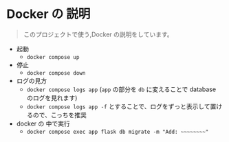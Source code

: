 # Docker の 説明

> このプロジェクトで使う,Docker の説明をしています。

- 起動
  - `docker compose up`
- 停止
  - `docker compose down`
- ログの見方
  - `docker compose logs app` (`app` の部分を `db` に変えることで database のログを見れます)<br>
  - `docker compose logs app -f` とすることで、ログをずっと表示して置けるので、こっちを推奨
- docker の 中で実行
  - `docker compose exec app flask db migrate -m "Add: ~~~~~~~~"`
